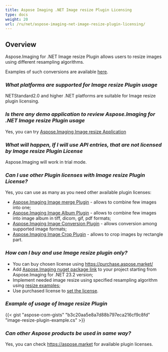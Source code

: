 ```yaml
---
title: Aspose Imaging .NET Image resize Plugin Licensing
type: docs
weight: 20
url: /ru/net/aspose-imaging-net-image-resize-plugin-licensing/
---
```


## **Overview**

Aspose.Imaging for .NET Image resize Plugin allows users to resize images using different resampling algorithms. 

Examples of such conversions are available [here](https://products.aspose.com/imaging/ru/net/resize/).

### ***What platforms are supported for Image resize Plugin usage***
NETStandard2.0 and higher .NET platforms are suitable for Image resize plugin licensing.

### ***Is there any demo application to review Aspose.Imaging for .NET Image resize Plugin usage***
Yes, you can try [Aspose.Imaging Image resize Application](https://products.aspose.app/imaging/image-resize)

### ***What will happen, If I will use API entries, that are not licensed by Image resize Plugin License***
Aspose.Imaging will work in trial mode.

### ***Can I use other Plugin licenses with Image resize Plugin License?***

Yes, you can use as many as you need other available plugin licenses:
- [Aspose.Imaging Image merge Plugin](/imaging/ru/net/aspose-imaging-net-image-merge-plugin-licensing) - allows to combine few images into one;
- [Aspose.Imaging Image Album Plugin](/imaging/ru/net/aspose-imaging-net-image-album-plugin-licensing) - allows to combine few images into image album in tiff, dicom, gif, pdf formats;
- [Aspose.Imaging Image Conversion Plugin](/imaging/ru/net/aspose-imaging-net-conversion-plugin-licensing) - allows conversion among supported image formats;
- [Aspose.Imaging Image Crop Plugin](/imaging/ru/net/aspose-imaging-net-image-crop-plugin-licensing) - allows to crop images by rectangle part.

### ***How can I buy and use Image resize plugin only?***

- You can buy chosen license using https://purchase.aspose.market/
- Add [Aspose.Imaging nuget package link](https://www.nuget.org/packages/Aspose.Imaging) to your project starting from Aspose.Imaging for .NET 23.2 version;
- Implement needed image resize using specified resampling algorithm using [resize examples](https://products.aspose.com/imaging/ru/net/resize/);
- Use purchased license to [set the license](https://docs.aspose.com/imaging/ru/net/licensing/).

### ***Example of usage of Image resize Plugin***
{{< gist "aspose-com-gists" "b3c20aa5e8a7d88b797eca216cf9c8fd" "image-resize-plugin-example.cs" >}}

### ***Can other Aspose products be used in same way?***

Yes, you can check https://aspose.market for available plugin licenses.